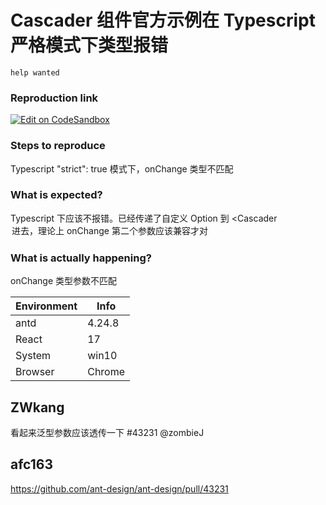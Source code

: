 # Cascader 组件官方示例在 Typescript 严格模式下类型报错

`help wanted`

### Reproduction link

[![Edit on CodeSandbox](https://codesandbox.io/static/img/play-codesandbox.svg)](https://codesandbox.io/s/still-sun-c8k8vl?file=/src/App.tsx)

### Steps to reproduce

Typescript "strict": true 模式下，onChange 类型不匹配

### What is expected?

Typescript 下应该不报错。已经传递了自定义 Option 到 <Cascader<Option> 进去，理论上 onChange 第二个参数应该兼容才对

### What is actually happening?

onChange 类型参数不匹配

| Environment | Info   |
| ----------- | ------ |
| antd        | 4.24.8 |
| React       | 17     |
| System      | win10  |
| Browser     | Chrome |

<!-- generated by ant-design-issue-helper. DO NOT REMOVE -->

## ZWkang

看起来泛型参数应该透传一下 #43231 @zombieJ

## afc163

https://github.com/ant-design/ant-design/pull/43231
